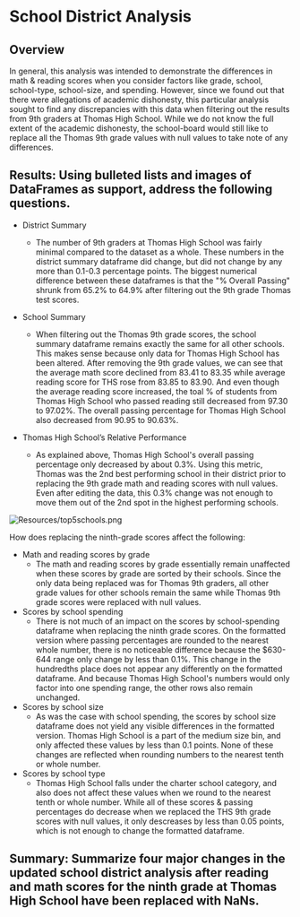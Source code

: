 # School District Analysis

## Overview
In general, this analysis was intended to demonstrate the differences in math & reading scores when you consider factors like grade, school, school-type, school-size, and spending. However, since we found out that there were allegations of academic dishonesty, this particular analysis sought to find any discrepancies with this data when filtering out the results from 9th graders at Thomas High School. While we do not know the full extent of the academic dishonesty, the school-board would still like to replace all the Thomas 9th grade values with null values to take note of any differences. 
  
## Results: Using bulleted lists and images of DataFrames as support, address the following questions.

- District Summary 
  - The number of 9th graders at Thomas High School was fairly minimal compared to the dataset as a whole. These numbers in the district summary dataframe did change, but did not change by any more than 0.1-0.3 percentage points. The biggest numerical difference between these dataframes is that the "% Overall Passing" shrunk from 65.2% to 64.9% after filtering out the 9th grade Thomas test scores.

- School Summary 
  - When filtering out the Thomas 9th grade scores, the school summary dataframe remains exactly the same for all other schools. This makes sense because only data for Thomas High School has been altered. After removing the 9th grade values, we can see that the average math score declined from 83.41 to 83.35 while average reading score for THS rose from 83.85 to 83.90. And even though the average reading score increased, the toal % of students from Thomas High School who passed reading still decreased from 97.30 to 97.02%. The overall passing percentage for Thomas High School also decreased from 90.95 to 90.63%. 


- Thomas High School’s Relative Performance
  - As explained above, Thomas High School's overall passing percentage only decreased by about 0.3%. Using this metric, Thomas was the 2nd best performing school in their district prior to replacing the 9th grade math and reading scores with null values. Even after editing the data, this 0.3% change was not enough to move them out of the 2nd spot in the highest performing schools. 

![Resources/top5schools.png]("Resources/top5schools.png")

How does replacing the ninth-grade scores affect the following:
  - Math and reading scores by grade
    - The math and reading scores by grade essentially remain unaffected when these scores by grade are sorted by their schools. Since the only data being replaced was for Thomas 9th graders, all other grade values for other schools remain the same while Thomas 9th grade scores were replaced with null values. 
  - Scores by school spending
    - There is not much of an impact on the scores by school-spending dataframe when replacing the ninth grade scores. On the formatted version where passing percentages are rounded to the nearest whole number, there is no noticeable difference because the $630-644 range only change by less than 0.1%. This change in the hundredths place does not appear any differently on the formatted dataframe. And because Thomas High School's numbers would only factor into one spending range, the other rows also remain unchanged.
  - Scores by school size
    - As was the case with school spending, the scores by school size dataframe does not yield any visible differences in the formatted version. Thomas High School is a part of the medium size bin, and only affected these values by less than 0.1 points. None of these changes are reflected when rounding numbers to the nearest tenth or whole number. 
  - Scores by school type
    - Thomas High School falls under the charter school category, and also does not affect these values when we round to the nearest tenth or whole number. While all of these scores & passing percentages do decrease when we replaced the THS 9th grade scores with null values, it only descreases by less than 0.05 points, which is not enough to change the formatted dataframe. 

## Summary: Summarize four major changes in the updated school district analysis after reading and math scores for the ninth grade at Thomas High School have been replaced with NaNs.
